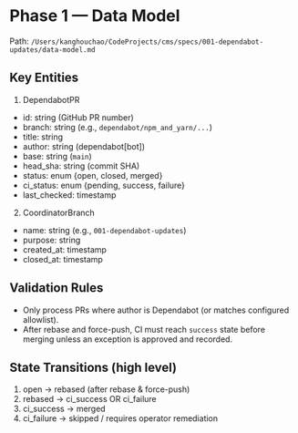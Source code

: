 # Phase 1 — Data Model

Path: `/Users/kanghouchao/CodeProjects/cms/specs/001-dependabot-updates/data-model.md`

## Key Entities

1) DependabotPR
- id: string (GitHub PR number)
- branch: string (e.g., `dependabot/npm_and_yarn/...`)
- title: string
- author: string (dependabot[bot])
- base: string (`main`)
- head_sha: string (commit SHA)
- status: enum {open, closed, merged}
- ci_status: enum {pending, success, failure}
- last_checked: timestamp

2) CoordinatorBranch
- name: string (e.g., `001-dependabot-updates`)
- purpose: string
- created_at: timestamp
- closed_at: timestamp

## Validation Rules
- Only process PRs where author is Dependabot (or matches configured allowlist).
- After rebase and force-push, CI must reach `success` state before merging unless an exception is approved and recorded.

## State Transitions (high level)
1. open -> rebased (after rebase & force-push)
2. rebased -> ci_success OR ci_failure
3. ci_success -> merged
4. ci_failure -> skipped / requires operator remediation
